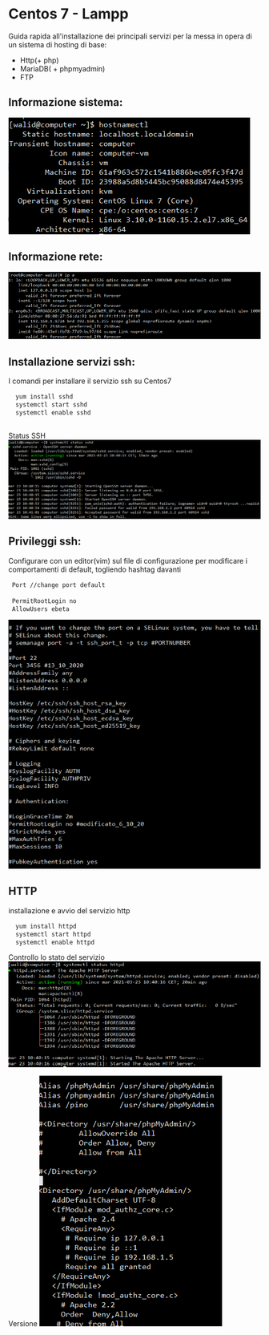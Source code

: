 # Centos 7 - Lampp
Guida rapida all'installazione dei principali servizi per la messa in opera di un sistema di hosting di base:
- Http(+ php)
- MariaDB( + phpmyadmin)
- FTP

## Informazione sistema:
![Os](img/os.PNG)

## Informazione rete:
![rete](img/network.PNG)

## Installazione servizi ssh: 
I comandi per installare il servizio ssh su Centos7
```
  yum install sshd
  systemctl start sshd
  systemctl enable sshd
  
```

Status SSH
![phpmyadmin](img/statusSSH.PNG)

## Privileggi ssh:
Configurare con un editor(vim) sul file di configurazione per modificare i comportamenti di default, togliendo hashtag davanti
```
 Port //change port default
 
 PermitRootLogin no
 AllowUsers ebeta
```
![SSH](img/configSSH.PNG)

## HTTP

installazione e avvio del servizio http

```
  yum install httpd
  systemctl start httpd
  systemctl enable httpd
```
Controllo lo stato del servizio
![statusphpmyadmin](img/statusHTTP.PNG)

Versione
![phpmyadmin](img/configPhpMyAdmin.PNG)






   [PlDb]: <https://github.com/joemccann/dillinger/tree/master/plugins/dropbox/README.md>
   [PlGh]: <https://github.com/joemccann/dillinger/tree/master/plugins/github/README.md>
   [PlGd]: <https://github.com/joemccann/dillinger/tree/master/plugins/googledrive/README.md>
   [PlOd]: <https://github.com/joemccann/dillinger/tree/master/plugins/onedrive/README.md>
   [PlMe]: <https://github.com/joemccann/dillinger/tree/master/plugins/medium/README.md>
   [PlGa]: <https://github.com/RahulHP/dillinger/blob/master/plugins/googleanalytics/README.md>
